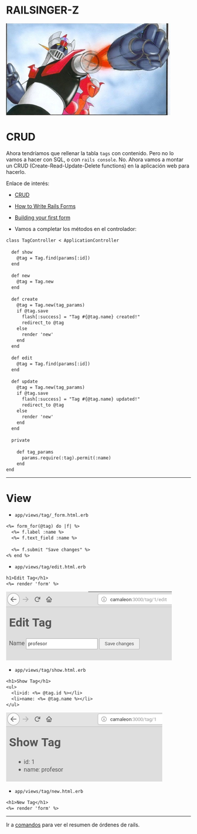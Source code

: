 
# RAILSINGER-Z

![](images/super-brazo.png)

# CRUD

Ahora tendríamos que rellenar la tabla `tags` con contenido. Pero no lo vamos a hacer con SQL, o con `rails console`. No. Ahora vamos a montar un CRUD (Create-Read-Update-Delete functions) en la aplicación web para hacerlo.

Enlace de interés:
* [CRUD](https://www.railstutorial.org/book/updating_and_deleting_users)
* [How to Write Rails Forms](https://launchacademy.com/codecabulary/learn-rails/writing-forms)
* [Building your first form](http://simple-form-bootstrap.plataformatec.com.br/documentation)

* Vamos a completar los métodos en el controlador:
```
class TagController < ApplicationController

  def show
    @tag = Tag.find(params[:id])
  end

  def new
    @tag = Tag.new
  end

  def create
    @tag = Tag.new(tag_params)
    if @tag.save
      flash[:success] = "Tag #{@tag.name} created!"
      redirect_to @tag
    else
      render 'new'
    end
  end

  def edit
    @tag = Tag.find(params[:id])
  end

  def update
    @tag = Tag.new(tag_params)
    if @tag.save
      flash[:success] = "Tag #{@tag.name} updated!"
      redirect_to @tag
    else
      render 'new'
    end
  end

  private

    def tag_params
      params.require(:tag).permit(:name)
    end
end
```

---

# View

* `app/views/tag/_form.html.erb`
```
<%= form_for(@tag) do |f| %>
  <%= f.label :name %>
  <%= f.text_field :name %>

  <%= f.submit "Save changes" %>
<% end %>
```

* `app/views/tag/edit.html.erb`
```
h1>Edit Tag</h1>
<%= render 'form' %>
```

![](images/09-edit-tag.png)

* `app/views/tag/show.html.erb`
```
<h1>Show Tag</h1>
<ul>
  <li>id: <%= @tag.id %></li>
  <li>name: <%= @tag.name %></li>
</ul>
```

![](images/09-show-tag.png)

* `app/views/tag/new.html.erb`
```
<h1>New Tag</h1>
<%= render 'form' %>
```

---

Ir a [comandos](99-commands.md) para ver el resumen de órdenes de rails.
